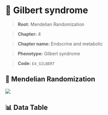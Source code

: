 # 🧪 Gilbert syndrome

> **Root:** Mendelian Randomization

> **Chapter:** 4  

> **Chapter name:** Endocrine and metabolic

> **Phenotype:** Gilbert syndrome  

> **Code:** `E4_GILBERT`

## 🧬 Mendelian Randomization  

<img src="/MR/Figures/Forward/E4_GILBERT.png"/>

## 📊 Data Table

<CsvTableMRF src="/MR_Data/Forward/E4_GILBERT.csv"/>
